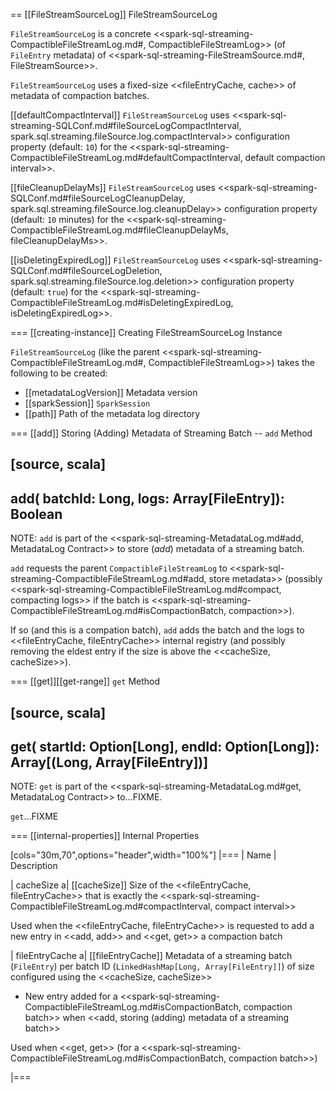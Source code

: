 == [[FileStreamSourceLog]] FileStreamSourceLog

`FileStreamSourceLog` is a concrete <<spark-sql-streaming-CompactibleFileStreamLog.md#, CompactibleFileStreamLog>> (of `FileEntry` metadata) of <<spark-sql-streaming-FileStreamSource.md#, FileStreamSource>>.

`FileStreamSourceLog` uses a fixed-size <<fileEntryCache, cache>> of metadata of compaction batches.

[[defaultCompactInterval]]
`FileStreamSourceLog` uses <<spark-sql-streaming-SQLConf.md#fileSourceLogCompactInterval, spark.sql.streaming.fileSource.log.compactInterval>> configuration property (default: `10`) for the <<spark-sql-streaming-CompactibleFileStreamLog.md#defaultCompactInterval, default compaction interval>>.

[[fileCleanupDelayMs]]
`FileStreamSourceLog` uses <<spark-sql-streaming-SQLConf.md#fileSourceLogCleanupDelay, spark.sql.streaming.fileSource.log.cleanupDelay>> configuration property (default: `10` minutes) for the <<spark-sql-streaming-CompactibleFileStreamLog.md#fileCleanupDelayMs, fileCleanupDelayMs>>.

[[isDeletingExpiredLog]]
`FileStreamSourceLog` uses <<spark-sql-streaming-SQLConf.md#fileSourceLogDeletion, spark.sql.streaming.fileSource.log.deletion>> configuration property (default: `true`) for the <<spark-sql-streaming-CompactibleFileStreamLog.md#isDeletingExpiredLog, isDeletingExpiredLog>>.

=== [[creating-instance]] Creating FileStreamSourceLog Instance

`FileStreamSourceLog` (like the parent <<spark-sql-streaming-CompactibleFileStreamLog.md#, CompactibleFileStreamLog>>) takes the following to be created:

* [[metadataLogVersion]] Metadata version
* [[sparkSession]] `SparkSession`
* [[path]] Path of the metadata log directory

=== [[add]] Storing (Adding) Metadata of Streaming Batch -- `add` Method

[source, scala]
----
add(
  batchId: Long,
  logs: Array[FileEntry]): Boolean
----

NOTE: `add` is part of the <<spark-sql-streaming-MetadataLog.md#add, MetadataLog Contract>> to store (_add_) metadata of a streaming batch.

`add` requests the parent `CompactibleFileStreamLog` to <<spark-sql-streaming-CompactibleFileStreamLog.md#add, store metadata>> (possibly <<spark-sql-streaming-CompactibleFileStreamLog.md#compact, compacting logs>> if the batch is <<spark-sql-streaming-CompactibleFileStreamLog.md#isCompactionBatch, compaction>>).

If so (and this is a compation batch), `add` adds the batch and the logs to <<fileEntryCache, fileEntryCache>> internal registry (and possibly removing the eldest entry if the size is above the <<cacheSize, cacheSize>>).

=== [[get]][[get-range]] `get` Method

[source, scala]
----
get(
  startId: Option[Long],
  endId: Option[Long]): Array[(Long, Array[FileEntry])]
----

NOTE: `get` is part of the <<spark-sql-streaming-MetadataLog.md#get, MetadataLog Contract>> to...FIXME.

`get`...FIXME

=== [[internal-properties]] Internal Properties

[cols="30m,70",options="header",width="100%"]
|===
| Name
| Description

| cacheSize
a| [[cacheSize]] Size of the <<fileEntryCache, fileEntryCache>> that is exactly the <<spark-sql-streaming-CompactibleFileStreamLog.md#compactInterval, compact interval>>

Used when the <<fileEntryCache, fileEntryCache>> is requested to add a new entry in <<add, add>> and <<get, get>> a compaction batch

| fileEntryCache
a| [[fileEntryCache]] Metadata of a streaming batch (`FileEntry`) per batch ID (`LinkedHashMap[Long, Array[FileEntry]]`) of size configured using the <<cacheSize, cacheSize>>

* New entry added for a <<spark-sql-streaming-CompactibleFileStreamLog.md#isCompactionBatch, compaction batch>> when <<add, storing (adding) metadata of a streaming batch>>

Used when <<get, get>> (for a <<spark-sql-streaming-CompactibleFileStreamLog.md#isCompactionBatch, compaction batch>>)

|===
